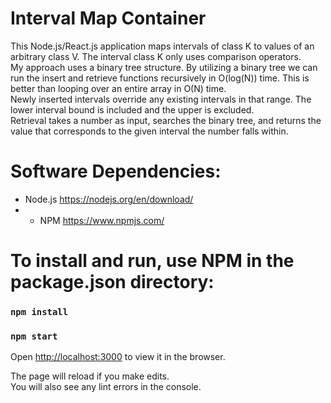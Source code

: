 # Interval Map Container 
This Node.js/React.js application maps intervals of class K to values of an arbitrary class V. The interval class K only uses comparison operators. <br>
My approach uses a binary tree structure. By utilizing a binary tree we can run the insert and retrieve functions recursively in O(log(N)) time. This is better than looping over an entire array in O(N) time. <br> 
Newly inserted intervals override any existing intervals in that range. The lower interval bound is included and the upper is excluded. <br> 
Retrieval takes a number as input, searches the binary tree, and returns the value that corresponds to the given interval the number falls within. 

# Software Dependencies: 
* Node.js https://nodejs.org/en/download/ 
* * NPM https://www.npmjs.com/ 

# To install and run, use NPM in the package.json directory:

### `npm install` 
### `npm start`

Open [http://localhost:3000](http://localhost:3000) to view it in the browser.

The page will reload if you make edits.\
You will also see any lint errors in the console.
